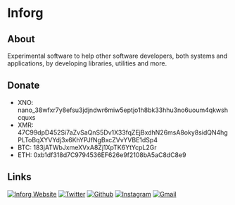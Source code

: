 # Inforg

## About

Experimental software to help other software developers, both systems and applications, by developing libraries, utilities and more.

## Donate

- XNO: nano_38wfxr7y8efsu3jdjndwr6miw5eptjo1h8bk33hhu3no6uoum4qkwshcquxs
- XMR: 47C99dpD452Si7aZvSaQnS5Dv1X33fqZEjBxdhN26msA8oky8sidQN4hgPLToBqXYVYdj3x6KhYPJfNgBxcZVvYVBE1dSp4
- BTC: 183jATWbJxmeXVxA8Zj1XpTK6YtYcpL2Gr
- ETH: 0xb1df318d7C9794536EF626e9f2108bA5aC8dC8e9

## Links

<a href="https://inforg.dev"><img src="https://img.shields.io/badge/-Website-30363D?style=flat&amp;logo=html5" alt="Inforg Website"/></a> <a href="https://twitter.com/inforgdev"><img src="https://img.shields.io/badge/-Twitter-30363D?style=flat&amp;logo=twitter" alt="Twitter"/></a> <a href="https://github.com/inforgdev"><img src="https://img.shields.io/badge/-Github-30363D?style=flat&amp;logo=github" alt="Github"/></a> <a href="https://instagram.com/inforgdev"><img src="https://img.shields.io/badge/-Instagram-30363D?style=flat&amp;logo=instagram" alt="Instagram"/></a> <a href="mailto:contact@inforg.dev"><img src="https://img.shields.io/badge/-Gmail-30363D?style=flat&amp;logo=gmail" alt="Gmail"/></a>
